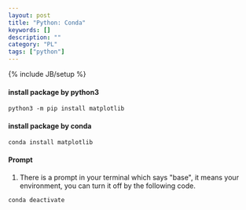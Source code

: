 ```yaml
---
layout: post
title: "Python: Conda"
keywords: []
description: ""
category: "PL"
tags: ["python"]
---
```

{% include JB/setup %}

#### install package by python3

```shell
python3 -m pip install matplotlib
```
#### install package by conda

```shell
conda install matplotlib
```

#### Prompt
1. There is a prompt in your terminal which says "base", it means your
   environment, you can turn it off by the following code.

``` shell
conda deactivate
```
